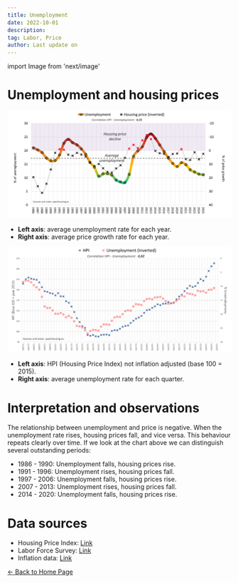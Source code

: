 ```yaml
---
title: Unemployment
date: 2022-10-01
description:
tag: Labor, Price
author: Last update on
---
```


import Image from 'next/image'

# Unemployment and housing prices

[![Paro y precio de la vivienda](/images/labor1.png)](/images/labor1.png)

- **Left axis**: average unemployment rate for each year.
- **Right axis**: average price growth rate for each year.

[![Paro y precio de la viviendas](/images/labor2.png)](/images/labor2.png)

- **Left axis**: HPI (Housing Price Index) not inflation adjusted (base 100 = 2015).
- **Right axis**: average unemployment rate for each quarter.

# Interpretation and observations

The relationship between unemployment and price is negative. When the unemployment rate rises, housing prices fall, and vice versa. This behaviour repeats clearly over time. If we look at the chart above we can distinguish several outstanding periods:

- 1986 - 1990: Unemployment falls, housing prices rise.
- 1991 - 1996: Unemployment rises, housing prices fall.
- 1997 - 2006: Unemployment falls, housing prices rise.
- 2007 - 2013: Unemployment rises, housing prices fall.
- 2014 - 2020: Unemployment falls, housing prices rise.

# Data sources

- Housing Price Index: [Link](https://www.ine.es/dyngs/INEbase/es/operacion.htm?c=Estadistica_C&cid=1254736152838&menu=resultados&idp=1254735976607#!tabs-1254736152561)
- Labor Force Survey: [Link](https://www.ine.es/dyngs/INEbase/es/operacion.htm?c=Estadistica_C&cid=1254736176918&menu=ultiDatos&idp=1254735976595)
- Inflation data: [Link](https://www.inflation.eu/en/inflation-rates/spain/historic-inflation/cpi-inflation-spain.aspx)

<div class="meta-line"><a class="meta-back" href="/">← Back to Home Page</a></div>
